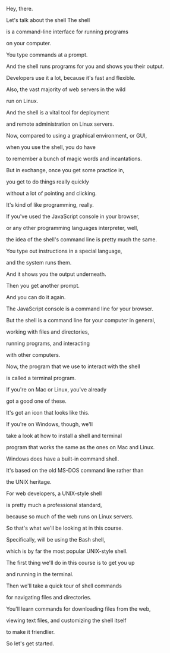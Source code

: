 Hey, there.

Let's talk about
the shell The shell

is a command-line interface
for running programs

on your computer.

You type commands at a prompt.

And the shell runs programs for
you and shows you their output.

Developers use it a lot,
because it's fast and flexible.

Also, the vast majority
of web servers in the wild

run on Linux.

And the shell is a vital
tool for deployment

and remote administration
on Linux servers.

Now, compared to using a
graphical environment, or GUI,

when you use the
shell, you do have

to remember a bunch of magic
words and incantations.

But in exchange, once
you get some practice in,

you get to do things
really quickly

without a lot of
pointing and clicking.

It's kind of like
programming, really.

If you've used the JavaScript
console in your browser,

or any other programming
languages interpreter, well,

the idea of the shell's command
line is pretty much the same.

You type out instructions
in a special language,

and the system runs them.

And it shows you the
output underneath.

Then you get another prompt.

And you can do it again.

The JavaScript console is a
command line for your browser.

But the shell is a command line
for your computer in general,

working with files
and directories,

running programs,
and interacting

with other computers.

Now, the program that we use
to interact with the shell

is called a terminal program.

If you're on Mac or
Linux, you've already

got a good one of these.

It's got an icon
that looks like this.

If you're on Windows,
though, we'll

take a look at how to
install a shell and terminal

program that works the same
as the ones on Mac and Linux.

Windows does have a
built-in command shell.

It's based on the old MS-DOS
command line rather than

the UNIX heritage.

For web developers,
a UNIX-style shell

is pretty much a
professional standard,

because so much of the
web runs on Linux servers.

So that's what we'll be
looking at in this course.

Specifically, will be
using the Bash shell,

which is by far the most
popular UNIX-style shell.

The first thing we'll do in
this course is to get you up

and running in the terminal.

Then we'll take a quick
tour of shell commands

for navigating files
and directories.

You'll learn commands for
downloading files from the web,

viewing text files, and
customizing the shell itself

to make it friendlier.

So let's get started.
